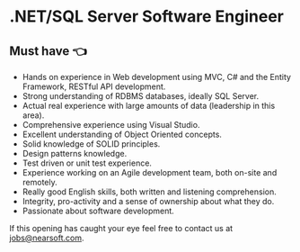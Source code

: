 # .NET/SQL Server Software Engineer

## Must have :point_left:

* Hands on experience in Web development using MVC, C# and the Entity Framework, RESTful API development.
* Strong understanding of RDBMS databases, ideally SQL Server.
* Actual real experience with large amounts of data (leadership in this area).
* Comprehensive experience using Visual Studio.
* Excellent understanding of Object Oriented concepts.
* Solid knowledge of SOLID principles.
* Design patterns knowledge.
* Test driven or unit test experience.
* Experience working on an Agile development team, both on-site and remotely.
* Really good English skills, both written and listening comprehension.
* Integrity, pro-activity and a sense of ownership about what they do.
* Passionate about software development.

If this opening has caught your eye feel free to contact us at [jobs@nearsoft.com](mailto:jobs@nearsoft.com).
